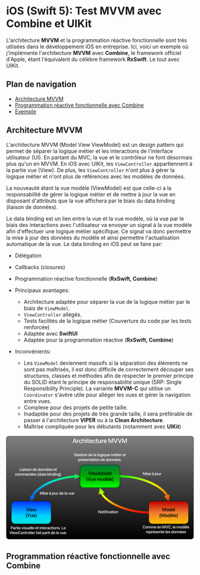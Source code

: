 # iOS (Swift 5): Test MVVM avec Combine et UIKit

L'architecture **MVVM** et la programmation réactive fonctionnelle sont très utlisées dans le développement iOS en entreprise. Ici, voici un exemple où j'implémente l'architecture **MVVM** avec **Combine**, le framework officiel d'Apple, étant l'équivalent du célèbre framework **RxSwift**. Le tout avec UIKit.

## Plan de navigation
- [Architecture MVVM](#mvvm)
- [Programmation réactive fonctionnelle avec Combine](#combine)
- [Exemple](#example)

## <a name="mvvm"></a>Architecture MVVM

L'architecture MVVM (Model View ViewModel) est un design pattern qui permet de séparer la logique métier et les interactions de l'interface utilisateur (UI). En partant du MVC, la vue et le contrôleur ne font désormais plus qu'un en MVVM. En iOS avec UIKit, les `ViewController` appartiennent à la partie vue (View). De plus, les `ViewController` n'ont plus à gérer la logique métier et n'ont plus de références avec les modèles de données.

La nouveauté étant la vue modèle (ViewModel) est que celle-ci a la responsabilité de gérer la logique métier et de mettre à jour la vue en disposant d'attributs que la vue affichera par le biais du data binding (liaison de données).

Le data binding est un lien entre la vue et la vue modèle, où la vue par le biais des interactions avec l'utilisateur va envoyer un signal à la vue modèle afin d'effectuer une logique métier spécifique. Ce signal va donc permettre la mise à jour des données du modèle et ainsi permettre l'actualisation automatique de la vue. Le data binding en iOS peut se faire par:
- Délégation
- Callbacks (closures)
- Programmation réactive fonctionnelle (**RxSwift, Combine**)

- Principaux avantages: 
    + Architecture adaptée pour séparer la vue de la logique métier par le biais de `ViewModel`.
    + `ViewController` allégés.
    + Tests facilités de la logique métier (Couverture du code par les tests renforcée)
    + Adaptée avec **SwiftUI**
    + Adaptée pour la programmation réactive (**RxSwift, Combine**)
- Inconvénients:
    + Les `ViewModel` deviennent massifs si la séparation des éléments ne sont pas maîtrisés, il est donc difficile de correctement découper ses structures, classes et méthodes afin de respecter le premier principe du SOLID étant le principe de responsabilité unique (SRP: Single Responsibility Principle). La variante **MVVM-C** qui utilise un `Coordinator` s'avère utile pour alléger les vues et gérer la navigation entre vues.
    + Complexe pour des projets de petite taille.
    + Inadaptée pour des projets de très grande taille, il sera préférable de passer à l'architecture **VIPER** ou à la **Clean Architecture**.
    + Maîtrise compliquée pour les débutants (notamment avec **UIKit**)

![MVVM](https://github.com/Kous92/Test-MVVM-Combine-UIKit-iOS/blob/main/MVVM.png)<br>

## <a name="combine"></a>Programmation réactive fonctionnelle avec Combine